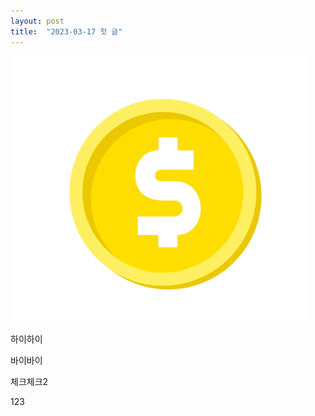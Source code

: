 ```yaml
---
layout: post
title:  "2023-03-17 첫 글"
---
```


![스크린샷_20221213_102356](../images/2023-03-17-first/스크린샷_20221213_102356.png)



하이하이



바이바이



체크체크2

123


